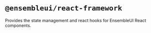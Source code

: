 # `@ensembleui/react-framework`

Provides the state management and react hooks for EnsembleUI React components.